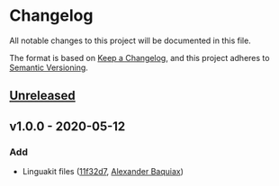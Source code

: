 # Changelog
All notable changes to this project will be documented in this file.

The format is based on [Keep a Changelog](https://keepachangelog.com/en/1.0.0/),
and this project adheres to [Semantic Versioning](https://semver.org/spec/v2.0.0.html).

<a name="unreleased"></a>
## [Unreleased]


<a name="v1.0.0"></a>
## v1.0.0 - 2020-05-12
### Add
- Linguakit files ([11f32d7](https://github.com/mayaleng/dockerfiles/commit/11f32d78ea13c502c1378d3c8d09886fccc61b37), [Alexander Baquiax](mailto:alex@baquiax.dev))


[Unreleased]: https://github.com/mayaleng/dockerfiles/compare/v1.0.0...HEAD
